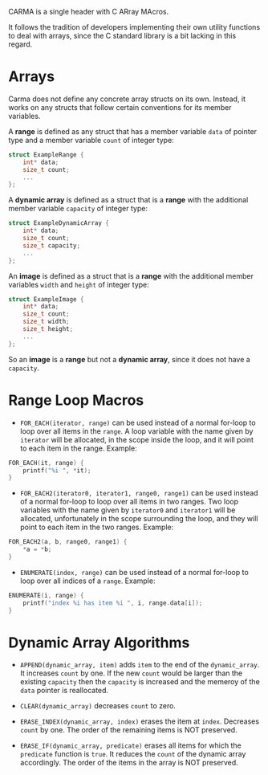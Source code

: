 CARMA is a single header with C ARray MAcros.

It follows the tradition of developers implementing their own utility
functions to deal with arrays, since the C standard library is a bit lacking in this regard.

# Arrays

Carma does not define any concrete array structs on its own.
Instead, it works on any structs that follow certain conventions for its member variables.

A **range** is defined as any struct that has a member variable `data` of pointer type
and a member variable `count` of integer type:
```c
struct ExampleRange {
    int* data;
    size_t count;
    ...
};
```

A **dynamic array** is defined as a struct that is a **range**
with the additional member variable `capacity` of integer type:
```c
struct ExampleDynamicArray {
    int* data;
    size_t count;
    size_t capacity;
    ...
};
```

An **image** is defined as a struct that is a **range**
with the additional member variables `width` and `height` of integer type:
```c
struct ExampleImage {
    int* data;
    size_t count;
    size_t width;
    size_t height;
    ...
};
```
So an **image** is a **range** but not a **dynamic array**,
since it does not have a `capacity`.

# Range Loop Macros

* `FOR_EACH(iterator, range)` can be used instead of a normal for-loop 
to loop over all items in the `range`.
A loop variable with the name given by `iterator` will be allocated,
in the scope inside the loop, and it will point to each item in the range.
Example:
```c
FOR_EACH(it, range) {
    printf("%i ", *it);
}
```

* `FOR_EACH2(iterator0, iterator1, range0, range1)` can be used instead of a
normal for-loop to loop over all items in two ranges.
Two loop variables with the name given by `iterator0` and `iterator1` will be
allocated, unfortunately in the scope surrounding the loop, and they will point to each item in the two ranges.
Example:
```c
FOR_EACH2(a, b, range0, range1) {
    *a = *b;
}
```
* `ENUMERATE(index, range)` can be used instead of a normal for-loop
  to loop over all indices of a `range`.
Example:
```c
ENUMERATE(i, range) {
    printf("index %i has item %i ", i, range.data[i]);
}
```

# Dynamic Array Algorithms

* `APPEND(dynamic_array, item)` adds `item` to the end of the `dynamic_array`.
It increases `count` by one.
If the new `count` would be larger than the existing `capacity` then
the `capacity` is increased and the memeroy of the `data` pointer is reallocated.

* `CLEAR(dynamic_array)` decreases `count` to zero.

* `ERASE_INDEX(dynamic_array, index)` erases the item at `index`.
Decreases `count` by one.
The order of the remaining items is NOT preserved.

* `ERASE_IF(dynamic_array, predicate)` erases all items for which the
`predicate` function is `true`.
It reduces the `count` of the dynamic array accordingly.
The order of the items in the array is NOT preserved.
